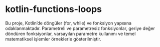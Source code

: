 # kotlin-functions-loops
Bu proje, Kotlin’de döngüler (for, while) ve fonksiyon yapısına odaklanmaktadır. Parametreli ve parametresiz fonksiyonlar, geriye değer döndüren fonksiyonlar, varsayılan parametre kullanımı ve temel matematiksel işlemler örneklerle gösterilmiştir.

